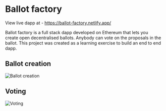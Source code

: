 # Ballot factory

View live dapp at - https://ballot-factory.netlify.app/

Ballot factory is a full stack dapp developed on Ethereum that lets you create open decentralised ballots. Anybody can vote on the proposals in the ballot. This project was created as a learning exercise to build an end to end dapp.

## Ballot creation
![Ballot creation](https://i.postimg.cc/HnNg5WqJ/Screenshot-2022-05-07-at-9-27-58-PM.png)
## Voting
![Voting](https://i.postimg.cc/0jSsY1Pc/Screenshot-2022-05-07-at-9-28-05-PM.png)
